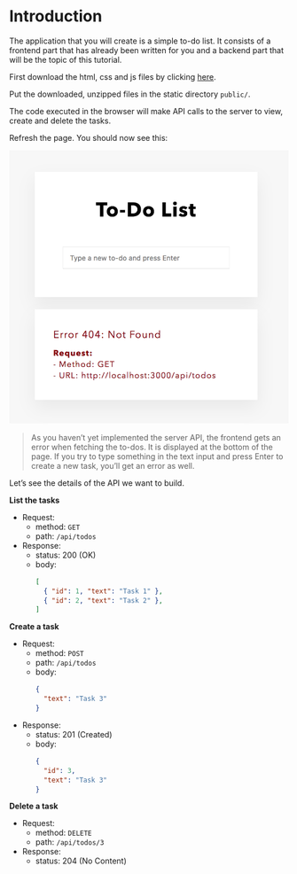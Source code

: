 # Introduction

The application that you will create is a simple to-do list. It consists of a frontend part that has already been written for you and a backend part that will be the topic of this tutorial.

First download the html, css and js files by clicking [here](https://foalts.org/simple-todo-list.zip).

Put the downloaded, unzipped files in the static directory `public/`.

The code executed in the browser will make API calls to the server to view, create and delete the tasks.

Refresh the page. You should now see this:

![Browser view](./app.png)

> As you haven&#8217;t yet implemented the server API, the frontend gets an error when fetching the to-dos. It is displayed at the bottom of the page. If you try to type something in the text input and press Enter to create a new task, you&#8217;ll get an error as well.

Let&#8217;s see the details of the API we want to build.

**List the tasks**
- Request:
  - method: `GET`
  - path: `/api/todos`
- Response:
  - status: 200 (OK)
  - body: 
    ```json
    [
      { "id": 1, "text": "Task 1" },
      { "id": 2, "text": "Task 2" },
    ]
    ```

**Create a task**
- Request:
  - method: `POST`
  - path: `/api/todos`
  - body:
    ```json
    {
      "text": "Task 3"
    }
    ```
- Response:
  - status: 201 (Created)
  - body: 
    ```json
    {
      "id": 3,
      "text": "Task 3"
    }
    ```

**Delete a task**
- Request:
  - method: `DELETE`
  - path: `/api/todos/3`
- Response:
  - status: 204 (No Content)
